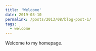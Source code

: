 ```yaml
---
title: 'Welcome'
date: 2019-03-10
permalink: /posts/2013/08/blog-post-1/
tags:
  - welcome
---
```


Welcome to my homepage.